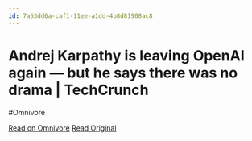 ```yaml
---
id: 7a63dd6a-caf1-11ee-a1dd-4b8d81908ac8
---
```


# Andrej Karpathy is leaving OpenAI again — but he says there was no drama | TechCrunch
#Omnivore

[Read on Omnivore](https://omnivore.app/me/andrej-karpathy-is-leaving-open-ai-again-but-he-says-there-was-n-18da5df6820)
[Read Original](https://techcrunch.com/2024/02/13/andrej-karpathy-is-leaving-openai-again-but-he-says-there-was-no-drama/)

